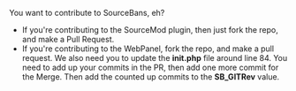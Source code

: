 You want to contribute to SourceBans, eh?
- If you're contributing to the SourceMod plugin, then just fork the repo, and make a Pull Request.
- If you're contributing to the WebPanel, fork the repo, and make a pull request. We also need you to update the **init.php** file around line 84. You need to add up your commits in the PR, then add one more commit for the Merge. Then add the counted up commits to the **SB_GITRev** value.
